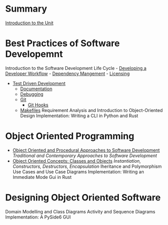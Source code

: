 
# Summary

[Introduction to the Unit](introduction-to-the-unit.md)

# Best Practices of Software Developemnt

Introduction to the Software Development Life Cycle
    - [Developing a Developer Workflow](developing-a-developer-workflow.md)
    - [Dependency Mangement](dependency-mangement.md)
    - [Licensing](licensing.md)
- [Test Driven Development](test-driven-development.md)
    - [Documentation](documentation.md)
    - [Debugging](debugging.md)
    - [Git](git.md)
        - [Git Hooks](git-hooks.md)
    - [Makefiles](makefiles.md)
Requirement Analysis and Introduction to Object-Oriented Design
Implementation: Writing a CLI in Python and Rust

# Object Oriented Programming

- [Object Oriented and Procedural Approaches to Software Development](object-oriented-and-procedural-approaches-to-software-development.md)
    *Traditional and Contemporary Approaches to Software Development*
- [Object Oriented Concepts: Classes and Objects](classes-and-objects.md)
      *Instantiation, Constructors, Destructors, Encapsulation*
Iheritance and Polymorphism
Use Cases and Use Case Diagrams
Implementation: Writing an Immediate Mode Gui in Rust


# Designing Object Oriented Software

Domain Modelling and Class Diagrams
Activity and Sequence Diagrams
Implementation: A PySide6 GUI




